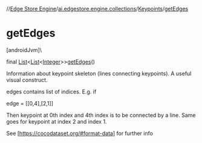 //[Edge Store Engine](../../../index.md)/[ai.edgestore.engine.collections](../index.md)/[Keypoints](index.md)/[getEdges](get-edges.md)

# getEdges

[androidJvm]\

final [List](https://developer.android.com/reference/kotlin/java/util/List.html)&lt;[List](https://developer.android.com/reference/kotlin/java/util/List.html)&lt;[Integer](https://developer.android.com/reference/kotlin/java/lang/Integer.html)&gt;&gt;[getEdges](get-edges.md)()

Information about keypoint skeleton (lines connecting keypoints). A useful visual construct.

edges contains list of indices. E.g. if

edge = [[0,4],[2,1]]

Then keypoint at 0th index and 4th index is to be connected by a line. Same goes for keypoint at index 2 and index 1.

See [https://cocodataset.org/#format-data] for further info
